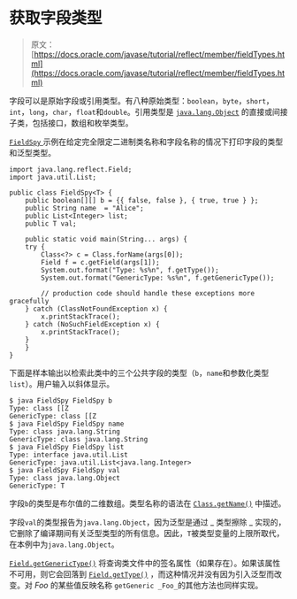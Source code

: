 # 获取字段类型

> 原文： [https://docs.oracle.com/javase/tutorial/reflect/member/fieldTypes.html](https://docs.oracle.com/javase/tutorial/reflect/member/fieldTypes.html)

字段可以是原始字段或引用类型。有八种原始类型：`boolean`，`byte`，`short`，`int`，`long`，`char`，`float`和`double`。引用类型是 [`java.lang.Object`](https://docs.oracle.com/javase/8/docs/api/java/lang/Object.html) 的直接或间接子类，包括接口，数组和枚举类型。

[``FieldSpy`` ](example/FieldSpy.java)示例在给定完全限定二进制类名称和字段名称的情况下打印字段的类型和泛型类型。

```
import java.lang.reflect.Field;
import java.util.List;

public class FieldSpy<T> {
    public boolean[][] b = {{ false, false }, { true, true } };
    public String name  = "Alice";
    public List<Integer> list;
    public T val;

    public static void main(String... args) {
	try {
	    Class<?> c = Class.forName(args[0]);
	    Field f = c.getField(args[1]);
	    System.out.format("Type: %s%n", f.getType());
	    System.out.format("GenericType: %s%n", f.getGenericType());

        // production code should handle these exceptions more gracefully
	} catch (ClassNotFoundException x) {
	    x.printStackTrace();
	} catch (NoSuchFieldException x) {
	    x.printStackTrace();
	}
    }
}

```

下面是样本输出以检索此类中的三个公共字段的类型（`b`，`name`和参数化类型`list`）。用户输入以斜体显示。

```
$ java FieldSpy FieldSpy b
Type: class [[Z
GenericType: class [[Z
$ java FieldSpy FieldSpy name
Type: class java.lang.String
GenericType: class java.lang.String
$ java FieldSpy FieldSpy list
Type: interface java.util.List
GenericType: java.util.List<java.lang.Integer>
$ java FieldSpy FieldSpy val
Type: class java.lang.Object
GenericType: T

```

字段`b`的类型是布尔值的二维数组。类型名称的语法在 [`Class.getName()`](https://docs.oracle.com/javase/8/docs/api/java/lang/Class.html#getName--) 中描述。

字段`val`的类型报告为`java.lang.Object`，因为泛型是通过 _ 类型擦除 _ 实现的，它删除了编译期间有关泛型类型的所有信息。因此，`T`被类型变量的上限所取代，在本例中为`java.lang.Object`。

[`Field.getGenericType()`](https://docs.oracle.com/javase/8/docs/api/java/lang/reflect/Field.html#getGenericType--) 将查询类文件中的签名属性（如果存在）。如果该属性不可用，则它会回落到 [`Field.getType()`](https://docs.oracle.com/javase/8/docs/api/java/lang/reflect/Field.html#getType--) ，而这种情况并没有因为引入泛型而改变。对 _Foo_ 的某些值反映名称 `getGeneric _Foo_`的其他方法也同样实现。